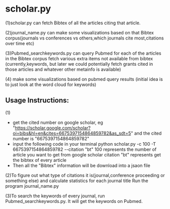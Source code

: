 scholar.py
==========
(1)scholar.py can fetch Bibtex of all the articles citing that article.

(2)journal_name.py can make some visualizations based on that Bibtex corpus(journals vs conferences vs others,which journals cite most,citations over time etc)

(3)Pubmed_searchkeywords.py can query Pubmed for each of the articles in the Bibtex corpus fetch various extra items not available from bibtex (currently,keywords, but later we could potentially fetch grants cited in those articles and whatever other metainfo is available)

(4) make some visualizations based on pubmed query results (initial idea is to just look at the word cloud for keywords)


Usage Instructions:
----------
(1)
* get the cited number on google scholar, eg  "https://scholar.google.com/scholar?oi=bibs&hl=en&cites=6675397154864859782&as_sdt=5" and the cited number is "6675397154864859782"
* input the following code in your terminal python scholar.py -c 100 -T 6675397154864859782 --citation "bt" 
  100 represents the number of article you want to get from google scholar
  citation "bt" represents get the bibtex of every article
* Then all the "Bibtex" information will be download into a jsaon file

(2)To figure out what type of citations it is(journal,conference proceeding or something else) and calculate statistics for each journal title
Run the program journal_name.py 

(3)To search the keywords of every journal, run Pubmed_searchkeywords.py. It will get the keywords on Pubmed.



